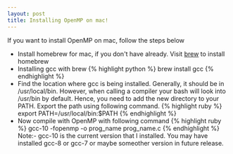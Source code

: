 ```yaml
---
layout: post
title: Installing OpenMP on mac!
---
```

If you want to install OpenMP on mac, follow the steps below
-  Install homebrew for mac, if you don't have already. Visit [brew]({https://brew.sh/}) to install homebrew
-  Installing gcc with brew {% highlight python %} brew install gcc {% endhighlight %} 
-  Find the location where gcc is being installed. Generally, it should be in /usr/local/bin. However, when calling a compiler your bash will look into /usr/bin by default. Hence, you need to add the new directory to your PATH. Export the path using following command. 
{% highlight ruby %} export PATH=/usr/local/bin:$PATH {% endhighlight %}
-  Now compile with OpenMP with following command
{% highlight ruby %} gcc-10 -fopenmp -o prog_name prog_name.c {% endhighlight %}
Note:- gcc-10 is the current version that I installed. You may have installed gcc-8 or gcc-7 or maybe someother version in future release. 
